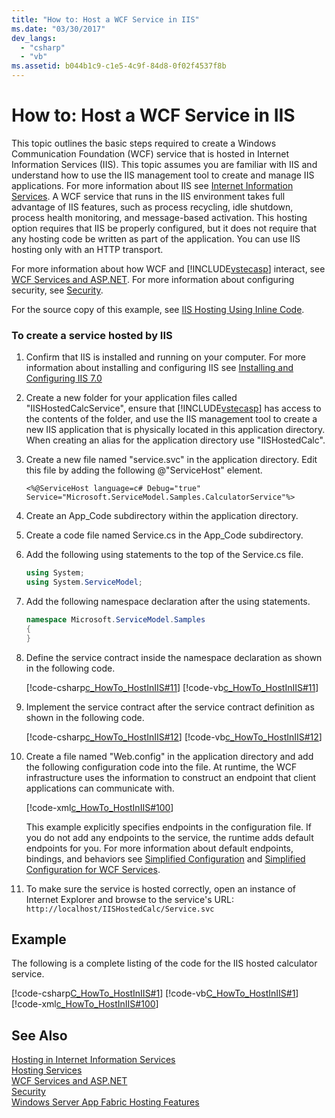 ```yaml
---
title: "How to: Host a WCF Service in IIS"
ms.date: "03/30/2017"
dev_langs: 
  - "csharp"
  - "vb"
ms.assetid: b044b1c9-c1e5-4c9f-84d8-0f02f4537f8b
---
```

# How to: Host a WCF Service in IIS
This topic outlines the basic steps required to create a Windows Communication Foundation (WCF) service that is hosted in Internet Information Services (IIS). This topic assumes you are familiar with IIS and understand how to use the IIS management tool to create and manage IIS applications. For more information about IIS see [Internet Information Services](http://go.microsoft.com/fwlink/?LinkId=132449). A WCF service that runs in the IIS environment takes full advantage of IIS features, such as process recycling, idle shutdown, process health monitoring, and message-based activation. This hosting option requires that IIS be properly configured, but it does not require that any hosting code be written as part of the application. You can use IIS hosting only with an HTTP transport.  
  
 For more information about how WCF and [!INCLUDE[vstecasp](../../../../includes/vstecasp-md.md)] interact, see [WCF Services and ASP.NET](../../../../docs/framework/wcf/feature-details/wcf-services-and-aspnet.md). For more information about configuring security, see [Security](../../../../docs/framework/wcf/feature-details/security.md).  
  
 For the source copy of this example, see [IIS Hosting Using Inline Code](../../../../docs/framework/wcf/samples/iis-hosting-using-inline-code.md).  
  
### To create a service hosted by IIS  
  
1. Confirm that IIS is installed and running on your computer. For more information about installing and configuring IIS see [Installing and Configuring IIS 7.0](http://go.microsoft.com/fwlink/?LinkID=132128)  
  
2. Create a new folder for your application files called "IISHostedCalcService", ensure that [!INCLUDE[vstecasp](../../../../includes/vstecasp-md.md)] has access to the contents of the folder, and use the IIS management tool to create a new IIS application that is physically located in this application directory. When creating an alias for the application directory use "IISHostedCalc".  
  
3. Create a new file named "service.svc" in the application directory. Edit this file by adding the following @"ServiceHost" element.  
  
   ```  
   <%@ServiceHost language=c# Debug="true" Service="Microsoft.ServiceModel.Samples.CalculatorService"%>  
   ```  
  
4. Create an App_Code subdirectory within the application directory.  
  
5. Create a code file named Service.cs in the App_Code subdirectory.  
  
6. Add the following using statements to the top of the Service.cs file.  
  
   ```csharp  
   using System;  
   using System.ServiceModel;  
   ```  
  
7. Add the following namespace declaration after the using statements.  
  
   ```csharp  
   namespace Microsoft.ServiceModel.Samples  
   {  
   }  
   ```  
  
8. Define the service contract inside the namespace declaration as shown in the following code.  
  
    [!code-csharp[c_HowTo_HostInIIS#11](../../../../samples/snippets/csharp/VS_Snippets_CFX/c_howto_hostiniis/cs/source.cs#11)]
    [!code-vb[c_HowTo_HostInIIS#11](../../../../samples/snippets/visualbasic/VS_Snippets_CFX/c_howto_hostiniis/vb/source.vb#11)]  
  
9. Implement the service contract after the service contract definition as shown in the following code.  
  
     [!code-csharp[c_HowTo_HostInIIS#12](../../../../samples/snippets/csharp/VS_Snippets_CFX/c_howto_hostiniis/cs/source.cs#12)]
     [!code-vb[c_HowTo_HostInIIS#12](../../../../samples/snippets/visualbasic/VS_Snippets_CFX/c_howto_hostiniis/vb/source.vb#12)]  
  
10. Create a file named "Web.config" in the application directory and add the following configuration code into the file. At runtime, the WCF infrastructure uses the information to construct an endpoint that client applications can communicate with.  
  
     [!code-xml[c_HowTo_HostInIIS#100](../../../../samples/snippets/csharp/VS_Snippets_CFX/c_howto_hostiniis/common/web.config#100)]      
  
     This example explicitly specifies endpoints in the configuration file. If you do not add any endpoints to the service, the runtime adds default endpoints for you. For more information about default endpoints, bindings, and behaviors see [Simplified Configuration](../../../../docs/framework/wcf/simplified-configuration.md) and [Simplified Configuration for WCF Services](../../../../docs/framework/wcf/samples/simplified-configuration-for-wcf-services.md).  
  
11. To make sure the service is hosted correctly, open an instance of Internet Explorer and browse to the service's URL: `http://localhost/IISHostedCalc/Service.svc`  
  
## Example  
 The following is a complete listing of the code for the IIS hosted calculator service.  
  
 [!code-csharp[C_HowTo_HostInIIS#1](../../../../samples/snippets/csharp/VS_Snippets_CFX/c_howto_hostiniis/cs/source.cs#1)] 
 [!code-vb[C_HowTo_HostInIIS#1](../../../../samples/snippets/visualbasic/VS_Snippets_CFX/c_howto_hostiniis/vb/source.vb#1)] 
 [!code-xml[c_HowTo_HostInIIS#100](../../../../samples/snippets/csharp/VS_Snippets_CFX/c_howto_hostiniis/common/web.config#100)]  
  
## See Also  
 [Hosting in Internet Information Services](../../../../docs/framework/wcf/feature-details/hosting-in-internet-information-services.md)  
 [Hosting Services](../../../../docs/framework/wcf/hosting-services.md)  
 [WCF Services and ASP.NET](../../../../docs/framework/wcf/feature-details/wcf-services-and-aspnet.md)  
 [Security](../../../../docs/framework/wcf/feature-details/security.md)  
 [Windows Server App Fabric Hosting Features](http://go.microsoft.com/fwlink/?LinkId=201276)
